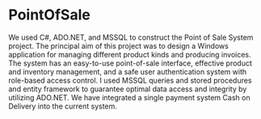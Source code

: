 # PointOfSale
We used C#, ADO.NET, and MSSQL to construct the Point of Sale System project. The principal aim of this project was to design a Windows application for managing different product kinds and producing invoices. The system has an easy-to-use point-of-sale interface, effective product and inventory management, and a safe user authentication system with role-based access control. I used MSSQL queries and stored procedures and entity framework to guarantee optimal data access and integrity by utilizing ADO.NET. We have integrated a single payment system Cash on Delivery into the current system.

